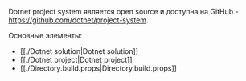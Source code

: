 Dotnet project system является open source и доступна на GitHub - https://github.com/dotnet/project-system.

Основные элементы:
- [[./Dotnet solution|Dotnet solution]]
- [[./Dotnet project|Dotnet project]]
- [[./Directory.build.props|Directory.build.props]]
